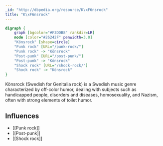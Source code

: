 ```yaml
---
_id: "http://dbpedia.org/resource/K\xF6nsrock"
title: "K\xF6nsrock"
---
```


```dot
digraph {
	graph [bgcolor="#F3DDB8" rankdir=LR]
	node [color="#26242F" penwidth=3.0]
	"Könsrock" [shape=circle]
	"Punk rock" [URL="/punk-rock/"]
	"Punk rock" -> "Könsrock"
	"Post-punk" [URL="/post-punk/"]
	"Post-punk" -> "Könsrock"
	"Shock rock" [URL="/shock-rock/"]
	"Shock rock" -> "Könsrock"
}
```

Könsrock (Swedish for Genitalia rock) is a Swedish music genre characterized by off-color humor, dealing with subjects such as handicapped people, disorders and diseases, homosexuality, and Nazism, often with strong elements of toilet humor.

## Influences
- [[Punk rock]]
- [[Post-punk]]
- [[Shock rock]]
